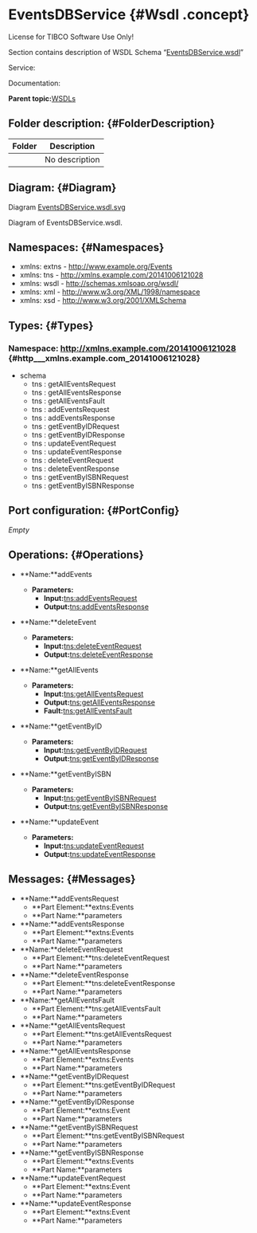 # EventsDBService {#Wsdl .concept}

License for TIBCO Software Use Only!

Section contains description of WSDL Schema “[EventsDBService.wsdl](EventsDBService.wsdl)”

Service:

Documentation:

**Parent topic:**[WSDLs](../../../projects/tibco.bwce.sample.binding.rest.BookStore/common/wsdl.md)

## Folder description: {#FolderDescription}

|Folder|Description|
|------|-----------|
| |No description|

## Diagram: {#Diagram}

Diagram [EventsDBService.wsdl.svg](EventsDBService.wsdl.svg)

Diagram of EventsDBService.wsdl.

## Namespaces: {#Namespaces}

-   xmlns: extns - http://www.example.org/Events
-   xmlns: tns - http://xmlns.example.com/20141006121028
-   xmlns: wsdl - http://schemas.xmlsoap.org/wsdl/
-   xmlns: xml - http://www.w3.org/XML/1998/namespace
-   xmlns: xsd - http://www.w3.org/2001/XMLSchema

## Types: {#Types}

### Namespace: http://xmlns.example.com/20141006121028 {#http___xmlns.example.com_20141006121028}

-   schema
    -   tns : getAllEventsRequest
    -   tns : getAllEventsResponse
    -   tns : getAllEventsFault
    -   tns : addEventsRequest
    -   tns : addEventsResponse
    -   tns : getEventByIDRequest
    -   tns : getEventByIDResponse
    -   tns : updateEventRequest
    -   tns : updateEventResponse
    -   tns : deleteEventRequest
    -   tns : deleteEventResponse
    -   tns : getEventByISBNRequest
    -   tns : getEventByISBNResponse

## Port configuration: {#PortConfig}

*Empty*

## Operations: {#Operations}

-   **Name:**addEvents
    -   **Parameters:**
        -   **Input:**[tns:addEventsRequest](#Messages)
        -   **Output:**[tns:addEventsResponse](#Messages)

-   **Name:**deleteEvent
    -   **Parameters:**
        -   **Input:**[tns:deleteEventRequest](#Messages)
        -   **Output:**[tns:deleteEventResponse](#Messages)

-   **Name:**getAllEvents
    -   **Parameters:**
        -   **Input:**[tns:getAllEventsRequest](#Messages)
        -   **Output:**[tns:getAllEventsResponse](#Messages)
        -   **Fault:**[tns:getAllEventsFault](#Messages)

-   **Name:**getEventByID
    -   **Parameters:**
        -   **Input:**[tns:getEventByIDRequest](#Messages)
        -   **Output:**[tns:getEventByIDResponse](#Messages)

-   **Name:**getEventByISBN
    -   **Parameters:**
        -   **Input:**[tns:getEventByISBNRequest](#Messages)
        -   **Output:**[tns:getEventByISBNResponse](#Messages)

-   **Name:**updateEvent
    -   **Parameters:**
        -   **Input:**[tns:updateEventRequest](#Messages)
        -   **Output:**[tns:updateEventResponse](#Messages)

## Messages: {#Messages}

-   **Name:**addEventsRequest
    -   **Part Element:**extns:Events
    -   **Part Name:**parameters
-   **Name:**addEventsResponse
    -   **Part Element:**extns:Events
    -   **Part Name:**parameters
-   **Name:**deleteEventRequest
    -   **Part Element:**tns:deleteEventRequest
    -   **Part Name:**parameters
-   **Name:**deleteEventResponse
    -   **Part Element:**tns:deleteEventResponse
    -   **Part Name:**parameters
-   **Name:**getAllEventsFault
    -   **Part Element:**tns:getAllEventsFault
    -   **Part Name:**parameters
-   **Name:**getAllEventsRequest
    -   **Part Element:**tns:getAllEventsRequest
    -   **Part Name:**parameters
-   **Name:**getAllEventsResponse
    -   **Part Element:**extns:Events
    -   **Part Name:**parameters
-   **Name:**getEventByIDRequest
    -   **Part Element:**tns:getEventByIDRequest
    -   **Part Name:**parameters
-   **Name:**getEventByIDResponse
    -   **Part Element:**extns:Event
    -   **Part Name:**parameters
-   **Name:**getEventByISBNRequest
    -   **Part Element:**tns:getEventByISBNRequest
    -   **Part Name:**parameters
-   **Name:**getEventByISBNResponse
    -   **Part Element:**extns:Events
    -   **Part Name:**parameters
-   **Name:**updateEventRequest
    -   **Part Element:**extns:Event
    -   **Part Name:**parameters
-   **Name:**updateEventResponse
    -   **Part Element:**extns:Event
    -   **Part Name:**parameters

